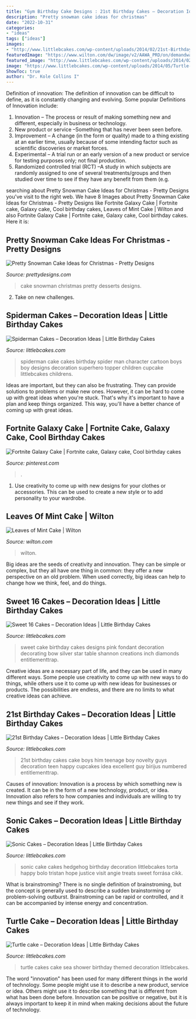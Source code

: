 ```yaml
---
title: "Gym Birthday Cake Designs : 21st Birthday Cakes – Decoration Ideas"
description: "Pretty snowman cake ideas for christmas"
date: "2022-10-31"
categories:
- "ideas"
tags: ["ideas"]
images:
- "http://www.littlebcakes.com/wp-content/uploads/2014/02/21st-Birthday-Cake.jpg"
featuredImage: "https://www.wilton.com/dw/image/v2/AAWA_PRD/on/demandware.static/-/Sites-wilton-project-master/default/dwecf86312/images/project/WLPROJ-9134/WiltonLeafHero.jpg?sw=1440&amp;sh=750&amp;sm=fit"
featured_image: "http://www.littlebcakes.com/wp-content/uploads/2014/02/Sweet-16-Cake-Designs.jpg"
image: "https://www.littlebcakes.com/wp-content/uploads/2014/05/Turtle-Cakes.jpg"
ShowToc: true
author: "Dr. Kole Collins I"
---
```



Definition of innovation:
The definition of innovation can be difficult to define, as it is constantly changing and evolving. Some popular Definitions of Innovation include:
1. Innovation – The process or result of making something new and different, especially in business or technology.
2. New product or service –Something that has never been seen before.
3. Improvement – A change (in the form or quality) made to a thing existing at an earlier time, usually because of some intending factor such as scientific discoveries or market forces.
4. Experimental – A trial run or an early version of a new product or service for testing purposes only; not final production. 
5. Randomized controlled trial (RCT) –A study in which subjects are randomly assigned to one of several treatments/groups and then studied over time to see if they have any benefit from them (e.g.

	

		
searching about Pretty Snowman Cake Ideas for Christmas - Pretty Designs you've visit to the right web. We have 8 Images about Pretty Snowman Cake Ideas for Christmas - Pretty Designs like Fortnite Galaxy Cake | Fortnite cake, Galaxy cake, Cool birthday cakes, Leaves of Mint Cake | Wilton and also Fortnite Galaxy Cake | Fortnite cake, Galaxy cake, Cool birthday cakes. Here it is:
		
    
## Pretty Snowman Cake Ideas For Christmas - Pretty Designs

<img loading=lazy src="https://www.prettydesigns.com/wp-content/uploads/2014/12/Desserts.jpg" onerror="this.onerror=null;this.src='https://tse3.mm.bing.net/th?id=OIP.rMdNlepkS8zfmm23vQJ5igHaJ3&amp;pid=15.1';" alt="Pretty Snowman Cake Ideas for Christmas - Pretty Designs">

_Source: prettydesigns.com_

>cake snowman christmas pretty desserts designs. 

	

2. Take on new challenges.

    
## Spiderman Cakes – Decoration Ideas | Little Birthday Cakes

<img loading=lazy src="http://www.littlebcakes.com/wp-content/uploads/2013/08/Spiderman-Cakes-Images-768x1024.jpg" onerror="this.onerror=null;this.src='https://tse1.mm.bing.net/th?id=OIP.TOPlR1D8qo_mxUlSZKvBFwHaJ4&amp;pid=15.1';" alt="Spiderman Cakes – Decoration Ideas | Little Birthday Cakes">

_Source: littlebcakes.com_

>spiderman cake cakes birthday spider man character cartoon boys boy designs decoration superhero topper children cupcake littlebcakes childrens. 

	

Ideas are important, but they can also be frustrating. They can provide solutions to problems or make new ones. However, it can be hard to come up with great ideas when you're stuck. That's why it's important to have a plan and keep things organized. This way, you'll have a better chance of coming up with great ideas.

    
## Fortnite Galaxy Cake | Fortnite Cake, Galaxy Cake, Cool Birthday Cakes

<img loading=lazy src="https://i.pinimg.com/736x/0a/0c/06/0a0c060d7c30e05793dbbc750dff31c5.jpg" onerror="this.onerror=null;this.src='https://tse2.mm.bing.net/th?id=OIP.bhPJHLa1oi11VIFoe9xNZAHaJ3&amp;pid=15.1';" alt="Fortnite Galaxy Cake | Fortnite cake, Galaxy cake, Cool birthday cakes">

_Source: pinterest.com_

>. 

	

1. Use creativity to come up with new designs for your clothes or accessories. This can be used to create a new style or to add personality to your wardrobe.

    
## Leaves Of Mint Cake | Wilton

<img loading=lazy src="https://www.wilton.com/dw/image/v2/AAWA_PRD/on/demandware.static/-/Sites-wilton-project-master/default/dwecf86312/images/project/WLPROJ-9134/WiltonLeafHero.jpg?sw=1440&amp;sh=750&amp;sm=fit" onerror="this.onerror=null;this.src='https://tse4.mm.bing.net/th?id=OIP.PHOaLmEqfgm_Fz5i7_JxGQHaHa&amp;pid=15.1';" alt="Leaves of Mint Cake | Wilton">

_Source: wilton.com_

>wilton. 

	

Big ideas are the seeds of creativity and innovation. They can be simple or complex, but they all have one thing in common: they offer a new perspective on an old problem. When used correctly, big ideas can help to change how we think, feel, and do things.

    
## Sweet 16 Cakes – Decoration Ideas | Little Birthday Cakes

<img loading=lazy src="http://www.littlebcakes.com/wp-content/uploads/2014/02/Sweet-16-Cake-Designs.jpg" onerror="this.onerror=null;this.src='https://tse2.mm.bing.net/th?id=OIP.q4EwKaDHYu_Ow7TWRIpPMgHaLI&amp;pid=15.1';" alt="Sweet 16 Cakes – Decoration Ideas | Little Birthday Cakes">

_Source: littlebcakes.com_

>sweet cake birthday cakes designs pink fondant decoration decorating bow silver star table shannon creations inch diamonds entitlementtrap. 

	

Creative ideas are a necessary part of life, and they can be used in many different ways. Some people use creativity to come up with new ways to do things, while others use it to come up with new ideas for businesses or products. The possibilities are endless, and there are no limits to what creative ideas can achieve.

    
## 21st Birthday Cakes – Decoration Ideas | Little Birthday Cakes

<img loading=lazy src="http://www.littlebcakes.com/wp-content/uploads/2014/02/21st-Birthday-Cake.jpg" onerror="this.onerror=null;this.src='https://tse3.mm.bing.net/th?id=OIP.IIe9sO-NtsF3ANnAzBiuNAHaJ4&amp;pid=15.1';" alt="21st Birthday Cakes – Decoration Ideas | Little Birthday Cakes">

_Source: littlebcakes.com_

>21st birthday cakes cake boys him teenage boy novelty guys decoration teen happy cupcakes idea excellent guy birijus numbered entitlementtrap. 

	

Causes of innovation:
Innovation is a process by which something new is created. It can be in the form of a new technology, product, or idea. Innovation also refers to how companies and individuals are willing to try new things and see if they work.

    
## Sonic Cakes – Decoration Ideas | Little Birthday Cakes

<img loading=lazy src="http://www.littlebcakes.com/wp-content/uploads/2014/05/Sonic-Cakes-768x1024.jpg" onerror="this.onerror=null;this.src='https://tse2.mm.bing.net/th?id=OIP.MyqhpkHc9yEPz6Bus1-PPAHaJ4&amp;pid=15.1';" alt="Sonic Cakes – Decoration Ideas | Little Birthday Cakes">

_Source: littlebcakes.com_

>sonic cake cakes hedgehog birthday decoration littlebcakes torta happy bolo tristan hope justice visit angie treats sweet forrása cikk. 

	

What is brainstroming?
There is no single definition of brainstroming, but the concept is generally used to describe a sudden brainstorming or problem-solving outburst. Brainstroming can be rapid or controlled, and it can be accompanied by intense energy and concentration.

    
## Turtle Cake – Decoration Ideas | Little Birthday Cakes

<img loading=lazy src="https://www.littlebcakes.com/wp-content/uploads/2014/05/Turtle-Cakes.jpg" onerror="this.onerror=null;this.src='https://tse3.mm.bing.net/th?id=OIP.JSQaQwGaOgrYbZD-dXKKcgHaJ4&amp;pid=15.1';" alt="Turtle cake – Decoration Ideas | Little Birthday Cakes">

_Source: littlebcakes.com_

>turtle cakes cake sea shower birthday themed decoration littlebcakes. 

	

The word "innovation" has been used for many different things in the world of technology. Some people might use it to describe a new product, service or idea. Others might use it to describe something that is different from what has been done before. Innovation can be positive or negative, but it is always important to keep it in mind when making decisions about the future of technology.

